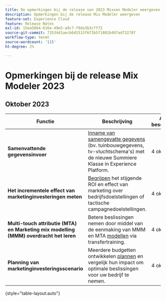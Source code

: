 ```yaml
---
title: De opmerkingen bij de release van 2023 Mixxen Modeler weergeven
description: Opmerkingen bij de release Mix Modeler weergeven
feature-set: Experience Cloud
feature: Release Notes
exl-id: 15ea5864-616e-49e5-a9c7-f9da3b3cff72
source-git-commit: 73534d1aecb6d1513f6f3b5f1801b497ad73278f
workflow-type: tm+mt
source-wordcount: '115'
ht-degree: 2%

---
```


# Opmerkingen bij de release Mix Modeler 2023

## Oktober 2023

| Functie | Beschrijving | Algemene beschikbaarheid |
|---|---|---|
| **Samenvattende gegevensinvoer** | [Inname van samengevatte gegevens](../ingest-data/overview.md) (bv. tuinbouwgegevens, tv-vluchtschema&#39;s) met de nieuwe Summiere Klasse in Experience Platform. | 4 oktober 2023 |
| **Het incrementele effect van marketinginvesteringen meten** | [Begrijpen](../dashboard/overview.md) het stijgende ROI en effect van marketing over bedrijfsdoelstellingen of tactische campagnedoelstellingen. | 4 oktober 2023 |
| **Multi-touch attributie (MTA) en Marketing mix modelling (MMM) overdracht het leren** | Betere beslissingen nemen door middel van de eenmaking van MMM en MTA [modellen](../models/overview.md) via transfertraining. | 4 oktober 2023 |
| **Planning van marketinginvesteringsscenario** | Meerdere budgetten ontwikkelen [plannen](../plans/overview.md) en vergelijk hun impact om optimale beslissingen voor uw bedrijf te nemen. | 4 oktober 2023 |

{style="table-layout:auto"}
